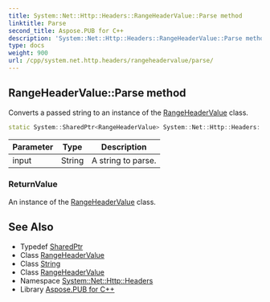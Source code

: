 ```yaml
---
title: System::Net::Http::Headers::RangeHeaderValue::Parse method
linktitle: Parse
second_title: Aspose.PUB for C++
description: 'System::Net::Http::Headers::RangeHeaderValue::Parse method. Converts a passed string to an instance of the RangeHeaderValue class in C++.'
type: docs
weight: 900
url: /cpp/system.net.http.headers/rangeheadervalue/parse/
---
```

## RangeHeaderValue::Parse method


Converts a passed string to an instance of the [RangeHeaderValue](../) class.

```cpp
static System::SharedPtr<RangeHeaderValue> System::Net::Http::Headers::RangeHeaderValue::Parse(String input)
```


| Parameter | Type | Description |
| --- | --- | --- |
| input | String | A string to parse. |

### ReturnValue

An instance of the [RangeHeaderValue](../) class.

## See Also

* Typedef [SharedPtr](../../../system/sharedptr/)
* Class [RangeHeaderValue](../)
* Class [String](../../../system/string/)
* Class [RangeHeaderValue](../)
* Namespace [System::Net::Http::Headers](../../)
* Library [Aspose.PUB for C++](../../../)

